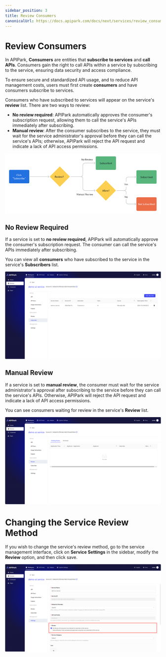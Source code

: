 ```yaml
---
sidebar_position: 3
title: Review Consumers
canonicalUrl: https://docs.apipark.com/docs/next/services/review_consumers
---
```


# Review Consumers

In APIPark, **Consumers** are entities that **subscribe to services** and **call APIs**. Consumers gain the right to call APIs within a service by subscribing to the service, ensuring data security and access compliance.

To ensure secure and standardized API usage, and to reduce API management costs, users must first create **consumers** and have consumers subscribe to services.

Consumers who have subscribed to services will appear on the service's **review** list. There are two ways to review:

- **No review required**: APIPark automatically approves the consumer's subscription request, allowing them to call the service's APIs immediately after subscribing.
- **Manual review**: After the consumer subscribes to the service, they must wait for the service administrator's approval before they can call the service's APIs; otherwise, APIPark will reject the API request and indicate a lack of API access permissions.

![](images/2024-10-29-00-32-08.png)

## No Review Required

If a service is set to **no review required**, APIPark will automatically approve the consumer's subscription request. The consumer can call the service's APIs immediately after subscribing.

You can view all **consumers** who have subscribed to the service in the service's **Subscribers** list.

![](images/2024-10-29-00-20-37.png)

## Manual Review

If a service is set to **manual review**, the consumer must wait for the service administrator's approval after subscribing to the service before they can call the service's APIs. Otherwise, APIPark will reject the API request and indicate a lack of API access permissions.

You can see consumers waiting for review in the service's **Review** list.

![](images/2024-10-29-00-22-20.png)

# Changing the Service Review Method

If you wish to change the service's review method, go to the service management interface, click on **Service Settings** in the sidebar, modify the **Review** option, and then click save.

![](images/2024-10-29-00-23-41.png)
